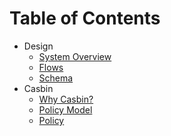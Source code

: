 # Table of Contents

- Design
  - [System Overview](./design/system-overview.md)
  - [Flows](./design/flow.md)
  - [Schema](./design/schema.md)
- Casbin
  - [Why Casbin?](./casbin/why-casbin.md)
  - [Policy Model](./casbin/model.md)
  - [Policy](./casbin/policy.md)
